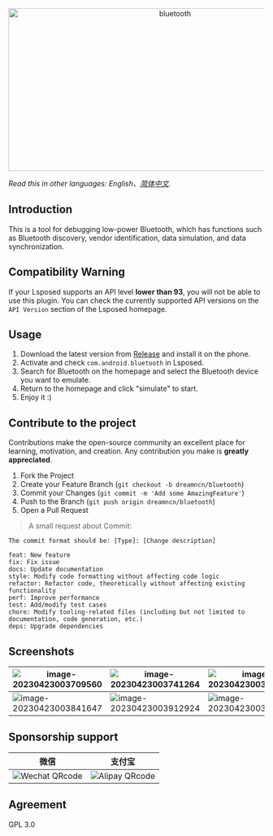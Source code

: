 <p align="center">
  <img src="https://socialify.git.ci/dreamncn/bluetooth/image?description=1&font=Source%20Code%20Pro&forks=1&issues=1&logo=https%3A%2F%2Fpic.dreamn.cn%2FuPic%2F2023_04_22_23_52_24_1682178744_1682178744595_CRaKET.png&name=1&pattern=Floating%20Cogs&pulls=1&stargazers=1&theme=Auto" alt="bluetooth" width="640" height="320" /></p>

 *Read this in other languages: English、[简体中文](README.zh_CN.md).*

## Introduction
This is a tool for debugging low-power Bluetooth, which has functions such as Bluetooth discovery, vendor identification, data simulation, and data synchronization.

## Compatibility Warning

If your Lsposed supports an API level **lower than 93**, you will not be able to use this plugin. You can check the currently supported API versions on the `API Version` section of the Lsposed homepage.


## Usage

1. Download the latest version from [Release](https://github.com/dreamncn/bluetooth/releases) and install it on the phone.
2. Activate and check `com.android.bluetooth` in Lsposed.
2. Search for Bluetooth on the homepage and select the Bluetooth device you want to emulate.
2. Return to the homepage and click "simulate" to start.
2. Enjoy it :)

##  Contribute to the project

Contributions make the open-source community an excellent place for learning, motivation, and creation. Any contribution you make is **greatly appreciated**.

1. Fork the Project
2. Create your Feature Branch (`git checkout -b dreamncn/bluetooth`)
3. Commit your Changes (`git commit -m 'Add some AmazingFeature'`)
4. Push to the Branch (`git push origin dreamncn/bluetooth`)
5. Open a Pull Request

> A small request about Commit: 

```
The commit format should be: [Type]: [Change description]

feat: New feature
fix: Fix issue
docs: Update documentation
style: Modify code formatting without affecting code logic
refactor: Refactor code, theoretically without affecting existing functionality
perf: Improve performance
test: Add/modify test cases
chore: Modify tooling-related files (including but not limited to documentation, code generation, etc.)
deps: Upgrade dependencies
```

## Screenshots

| ![image-20230423003709560](https://pic.dreamn.cn/uPic/2023_04_23_00_37_12_1682181432_1682181432157_FujGlZ.png) | ![image-20230423003741264](https://pic.dreamn.cn/uPic/2023_04_23_00_37_44_1682181464_1682181464412_pHiGh0.png) | ![image-20230423003806966](https://pic.dreamn.cn/uPic/2023_04_23_00_38_09_1682181489_1682181489088_Ek7N08.png) |
| ------------------------------------------------------------ | ------------------------------------------------------------ | ------------------------------------------------------------ |
| ![image-20230423003841647](https://pic.dreamn.cn/uPic/2023_04_23_00_38_51_1682181531_1682181531325_4D4a83.png) | ![image-20230423003912924](https://pic.dreamn.cn/uPic/2023_04_23_00_39_14_1682181554_1682181554862_V0wqQf.png) | ![image-20230423003938267](https://pic.dreamn.cn/uPic/2023_04_23_00_39_40_1682181580_1682181580266_ruC8Tc.png) |

## Sponsorship support

|                             微信                             |                            支付宝                            |
| :----------------------------------------------------------: | :----------------------------------------------------------: |
| ![Wechat QRcode](https://pic.dreamn.cn/uPic/2023_04_23_00_41_49_1682181709_1682181709722_KGWAI6.jpg) | ![Alipay QRcode](https://pic.dreamn.cn/uPic/2023_04_23_00_42_02_1682181722_1682181722820_82xpxH.jpg) |



## Agreement

GPL 3.0
